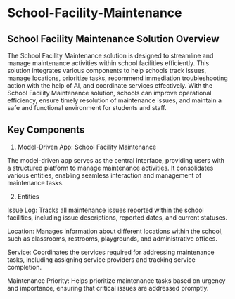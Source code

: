 # School-Facility-Maintenance

## School Facility Maintenance Solution Overview

The School Facility Maintenance solution is designed to streamline and manage maintenance activities within school facilities efficiently. This solution integrates various components to help schools track issues, manage locations, prioritize tasks, recommend immediation troubleshooting action with the help of AI, and coordinate services effectively.
With the School Facility Maintenance solution, schools can improve operational efficiency, ensure timely resolution of maintenance issues, and maintain a safe and functional environment for students and staff.

## Key Components

1. Model-Driven App: School Facility Maintenance

The model-driven app serves as the central interface, providing users with a structured platform to manage maintenance activities. It consolidates various entities, enabling seamless interaction and management of maintenance tasks.

2. Entities

Issue Log: Tracks all maintenance issues reported within the school facilities, including issue descriptions, reported dates, and current statuses.

Location: Manages information about different locations within the school, such as classrooms, restrooms, playgrounds, and administrative offices.

Service: Coordinates the services required for addressing maintenance tasks, including assigning service providers and tracking service completion.

Maintenance Priority: Helps prioritize maintenance tasks based on urgency and importance, ensuring that critical issues are addressed promptly.
